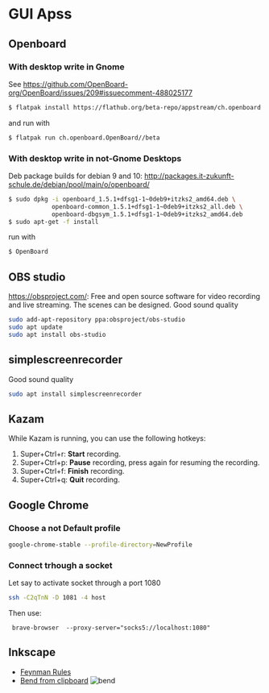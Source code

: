 # GUI Apss
## Openboard
### With desktop write in Gnome
See https://github.com/OpenBoard-org/OpenBoard/issues/209#issuecomment-488025177
```sh
$ flatpak install https://flathub.org/beta-repo/appstream/ch.openboard.OpenBoard.flatpakref
```
and run with
```sh
$ flatpak run ch.openboard.OpenBoard//beta
```

### With desktop write in not-Gnome Desktops 

Deb package builds for debian 9 and 10: http://packages.it-zukunft-schule.de/debian/pool/main/o/openboard/
```sh
$ sudo dpkg -i openboard_1.5.1+dfsg1-1~0deb9+itzks2_amd64.deb \ 
            openboard-common_1.5.1+dfsg1-1~0deb9+itzks2_all.deb \ 
            openboard-dbgsym_1.5.1+dfsg1-1~0deb9+itzks2_amd64.deb
$ sudo apt-get -f install
```
run with
```sh
$ OpenBoard
```

## OBS studio
https://obsproject.com/: Free and open source software for video recording and live streaming. 
The scenes can be designed. Good sound quality
```bash
sudo add-apt-repository ppa:obsproject/obs-studio
sudo apt update
sudo apt install obs-studio
```

## simplescreenrecorder
Good sound quality
```bash
sudo apt install simplescreenrecorder
```

## Kazam
While Kazam is running, you can use the following hotkeys:
1. Super+Ctrl+r: __Start__ recording.
1. Super+Ctrl+p: __Pause__ recording, press again for resuming the recording.
1. Super+Ctrl+f: __Finish__ recording.
1. Super+Ctrl+q: __Quit__ recording.


## Google Chrome

### Choose a not Default profile
```sh
google-chrome-stable --profile-directory=NewProfile
```
### Connect trhough a socket
Let say to activate socket through a  port 1080
```sh
ssh -C2qTnN -D 1081 -4 host
```
Then use:
```
 brave-browser  --proxy-server="socks5://localhost:1080"
 ```
 
 ## Inkscape
 * [Feynman Rules](https://graphicdesign.stackexchange.com/q/107442/153312)
 * [Bend from clipboard](https://graphicdesign.stackexchange.com/a/103086/153312)
 ![bend](https://i.stack.imgur.com/ZIt1D.gif)
